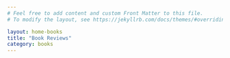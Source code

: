 ```yaml
---
# Feel free to add content and custom Front Matter to this file.
# To modify the layout, see https://jekyllrb.com/docs/themes/#overriding-theme-defaults

layout: home-books
title: "Book Reviews"
category: books
---
```


